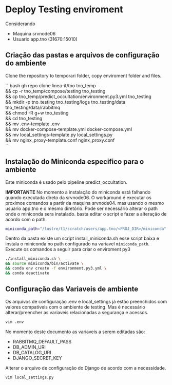 # Deploy Testing enviroment

Considerando

- Maquina srvnode06
- Usuario app.tno (31670:15010)

## Criação das pastas e arquivos de configuração do ambiente

Clone the repository to temporari folder, copy enviroment folder and files.

´´´bash
gh repo clone linea-it/tno tno_temp \
&& cp -r tno_temp/compose/testing tno_testing \
&& cp tno_temp/predict_occultation/environment.py3.yml tno_testing \
&& mkdir -p tno_testing tno_testing/logs tno_testing/data tno_testing/data/rabbitmq \
&& chmod -R g+w tno_testing \
&& cd tno_testing \
&& mv .env-template .env \
&& mv docker-compose-template.yml docker-compose.yml \
&& mv local_settings-template.py local_settings.py \
&& mv nginx_proxy-template.conf nginx_proxy.conf \
´´´

## Instalação do Miniconda especifico para o ambiente

Este miniconda é usado pelo pipeline predict_occultation.

**IMPORTANTE** No momento a instalação do miniconda está falhando quando executada direto da srvnode06. O workaround é executar os proximos comandos a partir da maquina srvnode04. mas usando o mesmo usuario app.tno e o mesmo diretório.
Pode ser necessário alterar o path onde o miniconda sera instalado. basta editar o script e fazer a alteração de acordo com o path.

```sh
miniconda_path="/lustre/t1/scratch/users/app.tno/<PROJ_DIR>/miniconda"
```

Dentro da pasta existe um script install_miniconda.sh esse script baixa e instala o miniconda no path configurado na variavel `miniconda_path`.
Execute os comandos a seguir para criar o enviroment py3

```bash
./install_miniconda.sh \
&& source miniconda/bin/activate \
&& conda env create -f environment.py3.yml \
&& conda deactivate
```

## Configuração das Variaveis de ambiente

Os arquivos de configuração .env e local_settings já estão preenchidos com valores compativeis com o ambiente de testing. Mas é necessário alterar/preencher as variaveis relacionadas a segurança e acessos.

```bash
vim .env
```

No momento deste documento as variaveis a serem editadas são:

- RABBITMQ_DEFAULT_PASS
- DB_ADMIN_URI
- DB_CATALOG_URI
- DJANGO_SECRET_KEY

Alterar o arquivo de configuração do Django de acordo com a necessidade.

```bash
vim local_settings.py
```
